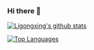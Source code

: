 ### Hi there 👋

[![Ligongxing's github stats](https://github-readme-stats.vercel.app/api?username=ChaseSuccesser&count_private=true&show_icons=true&theme=dracula)](https://github.com/anuraghazra/github-readme-stats)

[![Top Languages](https://github-readme-stats.vercel.app/api/top-langs/?username=ChaseSuccesser&layout=compact&hide=javascript,html,css)](https://github.com/anuraghazra/github-readme-stats)

<!--
**ChaseSuccesser/ChaseSuccesser** is a ✨ _special_ ✨ repository because its `README.md` (this file) appears on your GitHub profile.

Here are some ideas to get you started:

- 🔭 I’m currently working on ...
- 🌱 I’m currently learning ...
- 👯 I’m looking to collaborate on ...
- 🤔 I’m looking for help with ...
- 💬 Ask me about ...
- 📫 How to reach me: ...
- 😄 Pronouns: ...
- ⚡ Fun fact: ...
-->
